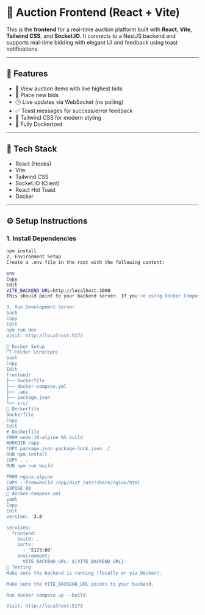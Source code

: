 # 🎯 Auction Frontend (React + Vite)

This is the **frontend** for a real-time auction platform built with **React**, **Vite**, **Tailwind CSS**, and **Socket.IO**. It connects to a NestJS backend and supports real-time bidding with elegant UI and feedback using toast notifications.

---

## 🚀 Features

- 🧾 View auction items with live highest bids
- 💸 Place new bids
- 🕒 Live updates via WebSocket (no polling)
- ✅ Toast messages for success/error feedback
- 🎨 Tailwind CSS for modern styling
- 🐳 Fully Dockerized

---

## 🧱 Tech Stack

- React (Hooks)
- Vite
- Tailwind CSS
- Socket.IO (Client)
- React Hot Toast
- Docker

---

## ⚙️ Setup Instructions

### 1. Install Dependencies

```bash
npm install
2. Environment Setup
Create a .env file in the root with the following content:

env
Copy
Edit
VITE_BACKEND_URL=http://localhost:3000
This should point to your backend server. If you're using Docker Compose, it may be http://backend:3000 inside the Docker network.

3. Run Development Server
bash
Copy
Edit
npm run dev
Visit: http://localhost:5173

🐳 Docker Setup
🗂 Folder Structure
bash
Copy
Edit
frontend/
├── Dockerfile
├── docker-compose.yml
├── .env
├── package.json
└── src/
📄 Dockerfile
Dockerfile
Copy
Edit
# Dockerfile
FROM node:18-alpine AS build
WORKDIR /app
COPY package.json package-lock.json ./
RUN npm install
COPY . .
RUN npm run build

FROM nginx:alpine
COPY --from=build /app/dist /usr/share/nginx/html
EXPOSE 80
📄 docker-compose.yml
yaml
Copy
Edit
version: '3.8'

services:
  frontend:
    build: .
    ports:
      - '5173:80'
    environment:
      VITE_BACKEND_URL: ${VITE_BACKEND_URL}
🧪 Testing
Make sure the backend is running (locally or via Docker).

Make sure the VITE_BACKEND_URL points to your backend.

Run docker compose up --build.

Visit: http://localhost:5173